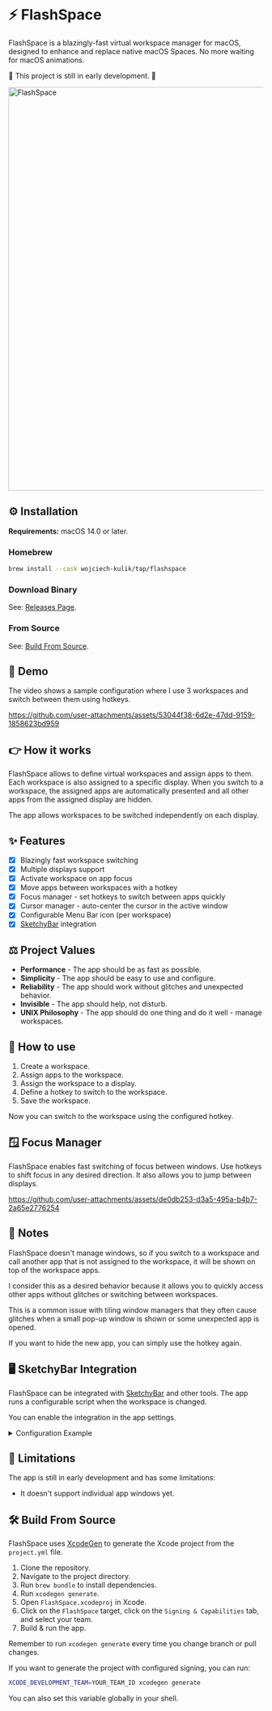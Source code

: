 # ⚡ FlashSpace

FlashSpace is a blazingly-fast virtual workspace manager for macOS, designed to
enhance and replace native macOS Spaces. No more waiting for macOS animations.

🚧 This project is still in early development. 🚧

<img width="797" alt="FlashSpace" src="https://github.com/user-attachments/assets/9d5818de-80a4-414b-9926-6670e414e744" />

## ⚙️ Installation

**Requirements:** macOS 14.0 or later.

### Homebrew

```bash
brew install --cask wojciech-kulik/tap/flashspace
```

### Download Binary

See: [Releases Page].

### From Source

See: [Build From Source](#%EF%B8%8F-build-from-source).

## 🎥 Demo

The video shows a sample configuration where I use 3 workspaces and switch
between them using hotkeys.

https://github.com/user-attachments/assets/53044f38-6d2e-47dd-9159-1858623bd959

## 👉 How it works

FlashSpace allows to define virtual workspaces and assign apps to them. Each workspace is
also assigned to a specific display. When you switch to a workspace, the assigned apps are
automatically presented and all other apps from the assigned display are hidden.

The app allows workspaces to be switched independently on each display.

## ✨ Features

- [x] Blazingly fast workspace switching
- [x] Multiple displays support
- [x] Activate workspace on app focus
- [x] Move apps between workspaces with a hotkey
- [x] Focus manager - set hotkeys to switch between apps quickly
- [x] Cursor manager - auto-center the cursor in the active window
- [x] Configurable Menu Bar icon (per workspace)
- [x] [SketchyBar] integration

## ⚖️ Project Values

- **Performance** - The app should be as fast as possible.
- **Simplicity** - The app should be easy to use and configure.
- **Reliability** - The app should work without glitches and unexpected behavior.
- **Invisible** - The app should help, not disturb.
- **UNIX Philosophy** - The app should do one thing and do it well - manage workspaces.

## 💬 How to use

1. Create a workspace.
1. Assign apps to the workspace.
1. Assign the workspace to a display.
1. Define a hotkey to switch to the workspace.
1. Save the workspace.

Now you can switch to the workspace using the configured hotkey.

## 🪟 Focus Manager

FlashSpace enables fast switching of focus between windows. Use hotkeys to
shift focus in any desired direction. It also allows you to jump between
displays.

https://github.com/user-attachments/assets/de0db253-d3a5-495a-b4b7-2a65e2776254

## 📝 Notes

FlashSpace doesn't manage windows, so if you switch to a workspace and call
another app that is not assigned to the workspace, it will be shown on top of
the workspace apps.

I consider this as a desired behavior because it allows you to quickly access other
apps without glitches or switching between workspaces.

This is a common issue with tiling window managers that they often cause glitches
when a small pop-up window is shown or some unexpected app is opened.

If you want to hide the new app, you can simply use the hotkey again.

## 🖥️ SketchyBar Integration

FlashSpace can be integrated with [SketchyBar] and other tools. The app runs a
configurable script when the workspace is changed.

You can enable the integration in the app settings.

<details>
  <summary>Configuration Example</summary>

### Only Active Workspace

##### `sketchybarrc`

```bash
sketchybar --add item flashspace left \
  --set flashspace \
  background.color=0x22ffffff \
  background.corner_radius=5 \
  label.padding_left=5 \
  label.padding_right=5 \
  script="$CONFIG_DIR/plugins/flashspace.sh" \
  --add event flashspace_workspace_change \
  --subscribe flashspace flashspace_workspace_change
```

##### `plugins/flashspace.sh`

```bash
#!/bin/bash

sketchybar --set $NAME label="$WORKSPACE - $DISPLAY"
```

### All Workspaces

##### `sketchybarrc`

```bash
sketchybar --add event flashspace_workspace_change

SID=1
WORKSPACES=$(cat ~/.config/flashspace/workspaces.json | jq -r ".[].name")

for workspace in $WORKSPACES; do
  sketchybar --add item flashspace.$SID left \
    --subscribe flashspace.$SID flashspace_workspace_change \
    --set flashspace.$SID \
    background.color=0x22ffffff \
    background.corner_radius=5 \
    background.padding_left=5 \
    label.padding_left=5 \
    label.padding_right=5 \
    label="$workspace" \
    script="$CONFIG_DIR/plugins/flashspace.sh $workspace"

  SID=$((SID + 1))
done
```

##### `plugins/flashspace.sh`

```bash
#!/bin/bash

if [ "$1" = "$WORKSPACE" ]; then
  sketchybar --set $NAME label.color=0xffff0000
else
  sketchybar --set $NAME label.color=0xffffffff
fi
```

</details>

## 🚧 Limitations

The app is still in early development and has some limitations:

- It doesn't support individual app windows yet.

## 🛠️ Build From Source

FlashSpace uses [XcodeGen] to generate the Xcode project from the `project.yml`
file.

1. Clone the repository.
1. Navigate to the project directory.
1. Run `brew bundle` to install dependencies.
1. Run `xcodegen generate`.
1. Open `FlashSpace.xcodeproj` in Xcode.
1. Click on the `FlashSpace` target, click on the `Signing & Capabilities` tab,
   and select your team.
1. Build & run the app.

Remember to run `xcodegen generate` every time you change branch or pull changes.

If you want to generate the project with configured signing, you can run:

```bash
XCODE_DEVELOPMENT_TEAM=YOUR_TEAM_ID xcodegen generate
```

You can also set this variable globally in your shell.

[SketchyBar]: https://github.com/FelixKratz/SketchyBar
[XcodeGen]: https://github.com/yonaskolb/XcodeGen
[Releases Page]: https://github.com/wojciech-kulik/FlashSpace/releases
